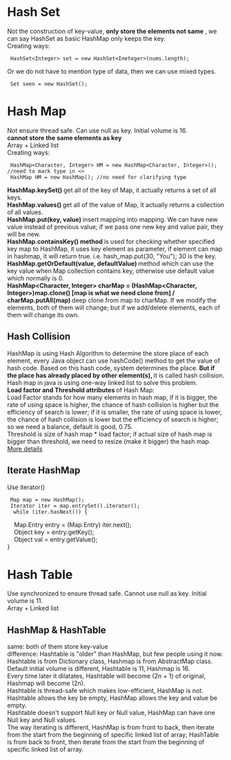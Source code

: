 # Hash Set   
Not the construction of key-value, <b> only store the elements not same </b> , we can say HashSet as basic HashMap only keeps the key.    
Creating ways:    

     HashSet<Integer> set = new HashSet<Ineteger>(nums.length);     
Or we do not have to mention type of data, then we can use mixed types.    

     Set seen = new HashSet();  


# Hash Map    
Not ensure thread safe. Can use null as key. Initial volume is 16.       
<b> cannot store the same elements as key </b>    
Array + Linked list        
Creating ways:   

     HashMap<Character, Integer> HM = new HashMap<Character, Integer>(); //need to mark type in <>    
     HashMap HM = new HashMap(); //no need for clarifying type      

<b>HashMap.keySet() </b> get all of the key of Map, it actually returns a set of all keys.    
<b>HashMap.values() </b> get all of the value of Map, it actually returns a collection of all values.           
<b>HashMap.put(key, value) </b> insert mapping into mapping. We can have new value instead of previous value; if we pass one new key and value pair, they will be new.      
<b>HashMap.containsKey() method </b> is used for checking whether specified key map to HashMap, it uses key element as parameter, if element can map in hashmap, it will return true. i.e. hash_map.put(30, "You"); 30 is the key.    
<b>HashMap.getOrDefault(value, defaultValue) </b> method which can use the key value when Map collection contains key, otherwise use default value which normally is 0.     
<b>HashMap<Character, Integer> charMap = (HashMap<Character, Integer>)map.clone() [map is what we need clone from] / charMap.putAll(map) </b> deep clone from map to charMap. If we modify the elements, both of them will change; but if we add/delete elements, each of them will change its own.      

## Hash Collision    
HashMap is using Hash Algorithm to determine the store place of each element, every Java object can use hashCode() method to get the value of hash code. Based on this hash code, system determines the place. <b> But if the place has already placed by other element(s), </b> it is called hash collision.      
Hash map in java is using one-way linked list to solve this problem.      
<b> Load factor and Threshold attributes </b> of Hash Map:    
Load Factor stands for how many elements in hash map, if it is bigger, the rate of using space is higher, the chance of hash collision is higher but the efficiency of search is lower; if it is smaller, the rate of using space is lower, the chance of hash collision is lower but the efficiency of search is higher; so we need a balance, default is good, 0.75.     
Threshold is size of hash map * load factor; if actual size of hash map is bigger than threshold, we need to resize (make it bigger) the hash map.      
[More details](https://www.cnblogs.com/peizhe123/p/5790252.html)    

## Iterate HashMap     
Use iterator()    

     Map map = new HashMap();   
     Iterator iter = map.entrySet().iterator();   
      while (iter.hasNext()) {   
          Map.Entry entry = (Map.Entry) iter.next();   
          Object key = entry.getKey();   
          Object val = entry.getValue();   
      }   

 


# Hash Table    
Use synchronized to ensure thread safe. Cannot use null as key. Initial volume is 11.     
Array + Linked list    



## HashMap & HashTable    
same: both of them store key-value   
difference: 
Hashtable is "older" than HashMap, but few people using it now.    
Hashtable is from Dictionary class, Hashmap is from AbstractMap class.    
Default initial volume is different, Hashtable is 11, Hashmap is 16.    
Every time later it dilatates, Hashtable will become (2n + 1) of original, Hashmap will become (2n).     
Hashtable is thread-safe which makes low-efficient, HashMap is not.       
Hashtable allows the key be empty, HashMap allows the key and value be empty.      
Hashtable doesn't support Null key or Null value, HashMap can have one Null key and Null values.    
The way iterating is different, HashMap is from front to back, then iterate from the start from the beginning  of specific linked list of array; HashTable is from back to front, then iterate from the start from the beginning  of specific linked list of array.      



